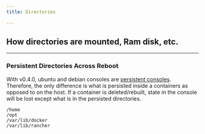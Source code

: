 ```yaml
---
title: Directories

---
```


## How directories are mounted, Ram disk, etc.
---

### Persistent Directories Across Reboot

With v0.4.0, ubuntu and debian consoles are [persistent consoles]({{site.baseurl}}/os/configuration/custom-console/#console-persistence). Therefore, the only difference is what is persisted inside a containers as opposed to on the host. If a container is deleted/rebuilt, state in the console will be lost except what is in the persisted directories.

```
/home
/opt
/var/lib/docker
/var/lib/rancher
```

